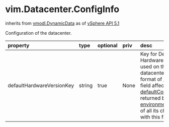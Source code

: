 vim.Datacenter.ConfigInfo
=========================
inherits from [vmodl.DynamicData](docs/vmodl.DynamicData.md)
as of [vSphere API 5.1](vim.version.md#vim.version.version8)


Configuration of the datacenter.

| property | type | optional | priv | desc |
|:---------|:-----|:---------|:-----|:-----|
| defaultHardwareVersionKey | string | true | None | Key for Default Hardware Version used on this datacenter   in the format of <a href="vim.vm.ConfigOptionDescriptor.md#key">key</a>.    This field affects   <a href="vim.vm.ConfigOptionDescriptor.md#defaultConfigOption">defaultConfigOption</a> returned   by <a href="vim.ComputeResource.md#environmentBrowser">environmentBrowser</a> of all its children   with this field unset. |


